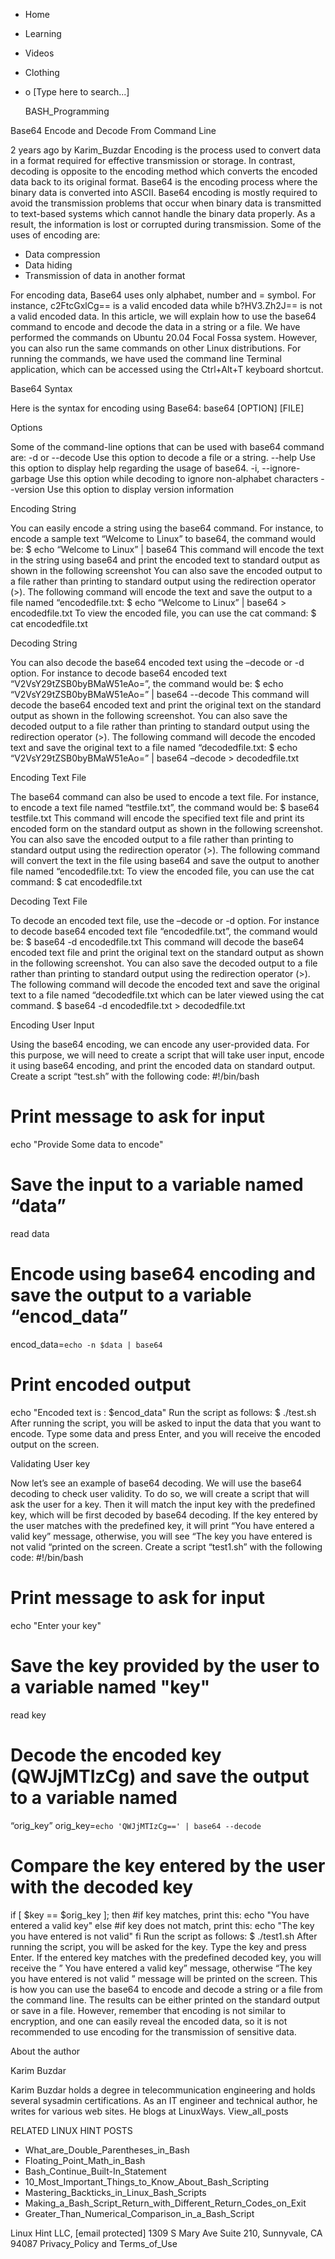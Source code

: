 





















































* Home
* Learning
* Videos
* Clothing
*
  o [Type here to search...]


   BASH_Programming


Base64 Encode and Decode From Command Line

2 years ago
by Karim_Buzdar
Encoding is the process used to convert data in a format required for effective
transmission or storage. In contrast, decoding is opposite to the encoding
method which converts the encoded data back to its original format. Base64 is
the encoding process where the binary data is converted into ASCII. Base64
encoding is mostly required to avoid the transmission problems that occur when
binary data is transmitted to text-based systems which cannot handle the binary
data properly. As a result, the information is lost or corrupted during
transmission.
Some of the uses of encoding are:

* Data compression
* Data hiding
* Transmission of data in another format

For encoding data, Base64 uses only alphabet, number and = symbol. For
instance, c2FtcGxlCg== is a valid encoded data while b?HV3.Zh2J== is not a
valid encoded data.
In this article, we will explain how to use the base64 command to encode and
decode the data in a string or a file.
We have performed the commands on Ubuntu 20.04 Focal Fossa system. However, you
can also run the same commands on other Linux distributions. For running the
commands, we have used the command line Terminal application, which can be
accessed using the Ctrl+Alt+T keyboard shortcut.

Base64 Syntax

Here is the syntax for encoding using Base64:
base64 [OPTION] [FILE]

Options

Some of the command-line options that can be used with base64 command are:
-d or --decode
Use this option to decode a file or a string.
--help
Use this option to display help regarding the usage of base64.
-i, --ignore-garbage
Use this option while decoding to ignore non-alphabet characters
--version
Use this option to display version information

Encoding String

You can easily encode a string using the base64 command. For instance, to
encode a sample text “Welcome to Linux” to base64, the command would be:
$ echo “Welcome to Linux” | base64
This command will encode the text in the string using base64 and print the
encoded text to standard output as shown in the following screenshot
You can also save the encoded output to a file rather than printing to standard
output using the redirection operator (>). The following command will encode
the text and save the output to a file named “encodedfile.txt:
$ echo “Welcome to Linux” | base64 > encodedfile.txt
To view the encoded file, you can use the cat command:
$ cat encodedfile.txt

Decoding String

You can also decode the base64 encoded text using the –decode or -d option. For
instance to decode base64 encoded text “V2VsY29tZSB0byBMaW51eAo=”, the command
would be:
$ echo “V2VsY29tZSB0byBMaW51eAo=” | base64 --decode
This command will decode the base64 encoded text and print the original text on
the standard output as shown in the following screenshot.
You can also save the decoded output to a file rather than printing to standard
output using the redirection operator (>). The following command will decode
the encoded text and save the original text to a file named “decodedfile.txt:
$ echo “V2VsY29tZSB0byBMaW51eAo=” | base64 –decode > decodedfile.txt

Encoding Text File

The base64 command can also be used to encode a text file. For instance, to
encode a text file named “testfile.txt”, the command would be:
$ base64 testfile.txt
This command will encode the specified text file and print its encoded form on
the standard output as shown in the following screenshot.
You can also save the encoded output to a file rather than printing to standard
output using the redirection operator (>). The following command will convert
the text in the file using base64 and save the output to another file named
“encodedfile.txt:
To view the encoded file, you can use the cat command:
$ cat encodedfile.txt

Decoding Text File

To decode an encoded text file, use the –decode or -d option. For instance to
decode base64 encoded text file “encodedfile.txt”, the command would be:
$ base64 -d encodedfile.txt
This command will decode the base64 encoded text file and print the original
text on the standard output as shown in the following screenshot.
You can also save the decoded output to a file rather than printing to standard
output using the redirection operator (>). The following command will decode
the encoded text and save the original text to a file named “decodedfile.txt
which can be later viewed using the cat command.
$ base64 -d encodedfile.txt > decodedfile.txt

Encoding User Input

Using the base64 encoding, we can encode any user-provided data. For this
purpose, we will need to create a script that will take user input, encode it
using base64 encoding, and print the encoded data on standard output.
Create a script “test.sh” with the following code:
#!/bin/bash
# Print message to ask for input
echo "Provide Some data to encode"
# Save the input to a variable named “data”
read data
# Encode using base64 encoding and save the output to a variable “encod_data”
encod_data=`echo -n $data | base64`
# Print encoded output
echo "Encoded text is : $encod_data"
Run the script as follows:
$ ./test.sh
After running the script, you will be asked to input the data that you want to
encode. Type some data and press Enter, and you will receive the encoded output
on the screen.

Validating User key

Now let’s see an example of base64 decoding. We will use the base64 decoding to
check user validity. To do so, we will create a script that will ask the user
for a key. Then it will match the input key with the predefined key, which will
be first decoded by base64 decoding. If the key entered by the user matches
with the predefined key, it will print “You have entered a valid key” message,
otherwise, you will see “The key you have entered is not valid “printed on the
screen.
Create a script “test1.sh” with the following code:
#!/bin/bash
# Print message to ask for input
echo "Enter your key"
# Save the key provided by the user to a variable named "key"
read key
# Decode the encoded key (QWJjMTIzCg) and save the output to a variable named
“orig_key”
orig_key=`echo 'QWJjMTIzCg==' | base64 --decode`
# Compare the key entered by the user with the decoded key
if [ $key == $orig_key ]; then
#if key matches, print this:
echo "You have entered a valid key"
else
#if key does not match, print this:
echo "The key you have entered is not valid"
fi
Run the script as follows:
$ ./test1.sh
After running the script, you will be asked for the key. Type the key and press
Enter. If the entered key matches with the predefined decoded key, you will
receive the ” You have entered a valid key” message, otherwise “The key you
have entered is not valid ” message will be printed on the screen.
This is how you can use the base64 to encode and decode a string or a file from
the command line. The results can be either printed on the standard output or
save in a file. However, remember that encoding is not similar to encryption,
and one can easily reveal the encoded data, so it is not recommended to use
encoding for the transmission of sensitive data.


About the author


Karim Buzdar

Karim Buzdar holds a degree in telecommunication engineering and holds several
sysadmin certifications. As an IT engineer and technical author, he writes for
various web sites. He blogs at LinuxWays.
View_all_posts

RELATED LINUX HINT POSTS


* What_are_Double_Parentheses_in_Bash
* Floating_Point_Math_in_Bash
* Bash_Continue_Built-In_Statement
* 10_Most_Important_Things_to_Know_About_Bash_Scripting
* Mastering_Backticks_in_Linux_Bash_Scripts
* Making_a_Bash_Script_Return_with_Different_Return_Codes_on_Exit
* Greater_Than_Numerical_Comparison_in_a_Bash_Script

Linux Hint LLC, [email protected]
1309 S Mary Ave Suite 210, Sunnyvale, CA 94087
 Privacy_Policy and Terms_of_Use
